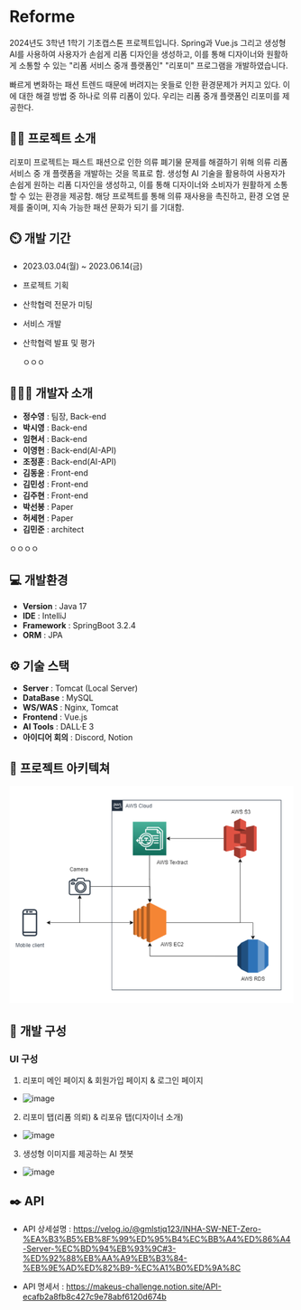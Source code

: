 # Reforme
2024년도 3학년 1학기 기초캡스톤 프로젝트입니다. Spring과 Vue.js 그리고 생성형 AI를 사용하여 사용자가 손쉽게 리폼 디자인을 생성하고, 이를 통해 디자이너와 원활하게 소통할 수 있는 "리폼 서비스 중개 플랫폼인" "리포미" 프로그램을 개발하였습니다.

빠르게 변화하는 패션 트렌드 때문에 버려지는 옷들로 인한 환경문제가 커지고 있다. 이에 대한 해결 방법 중 하나로 의류 리폼이 있다. 우리는 리폼 중개 플랫폼인 
리포미를 제공한다.

## 👨‍🏫 프로젝트 소개

리포미 프로젝트는 패스트 패션으로 인한 의류 폐기물 문제를 해결하기 위해 의류 리폼 서비스 중
개 플랫폼을 개발하는 것을 목표로 함. 생성형 AI 기술을 활용하여 사용자가 손쉽게 원하는 리폼 
디자인을 생성하고, 이를 통해 디자이너와 소비자가 원활하게 소통할 수 있는 환경을 제공함. 해당 
프로젝트를 통해 의류 재사용을 촉진하고, 환경 오염 문제를 줄이며, 지속 가능한 패션 문화가 되기
를 기대함. 



## ⏲️ 개발 기간 
- 2023.03.04(월) ~ 2023.06.14(금)
- 프로젝트 기획
- 산학협력 전문가 미팅
- 서비스 개발
- 산학협력 발표 및 평가

  
  ㅇㅇㅇ
## 🧑‍🤝‍🧑 개발자 소개 
- **정수영** : 팀장, Back-end
- **박시영** : Back-end
- **임현서** : Back-end
- **이영헌** : Back-end(AI-API)
- **조정훈** : Back-end(AI-API)
- **김동윤** : Front-end
- **김민성** : Front-end
- **김주현** : Front-end
- **박선봉** : Paper
- **허세현** : Paper
- **김민준** : architect

ㅇㅇㅇㅇ
## 💻 개발환경
- **Version** : Java 17
- **IDE** : IntelliJ
- **Framework** : SpringBoot 3.2.4
- **ORM** : JPA

## ⚙️ 기술 스택
- **Server** : Tomcat (Local Server)
- **DataBase** : MySQL
- **WS/WAS** : Nginx, Tomcat
- **Frontend** : Vue.js
- **AI Tools** : DALL·E 3
- **아이디어 회의** : Discord, Notion

## 📝 프로젝트 아키텍쳐
![프로젝트 아키텍쳐](https://github.com/gmlstjq123/INHA_NET_ZERO_HACKATHON/blob/hello_there-12/%ED%94%84%EB%A1%9C%EC%A0%9D%ED%8A%B8%20%EC%95%84%ED%82%A4%ED%85%8D%EC%B3%90.png)

## 📌 개발 구성

### UI 구성

1. 리포미 메인 페이지 & 회원가입 페이지 & 로그인 페이지

- ![image](https://github.com/user-attachments/assets/d700ea7f-09d3-48cc-bafa-5956c01b9ee8)

2. 리포미 탭(리폼 의뢰) & 리포유 탭(디자이너 소개)

- ![image](https://github.com/user-attachments/assets/291a84b9-1061-47a2-9fa8-cc36a3aefb46)

3) 생성형 이미지를 제공하는 AI 챗봇

- ![image](https://github.com/user-attachments/assets/04dc37c6-ad2d-473a-8eb2-6814738094b5)






## ✒️ API
- API 상세설명 : <https://velog.io/@gmlstjq123/INHA-SW-NET-Zero-%EA%B3%B5%EB%8F%99%ED%95%B4%EC%BB%A4%ED%86%A4-Server-%EC%BD%94%EB%93%9C#3-%ED%92%88%EB%AA%A9%EB%B3%84-%EB%9E%AD%ED%82%B9-%EC%A1%B0%ED%9A%8C>


- API 명세서 : <https://makeus-challenge.notion.site/API-ecafb2a8fb8c427c9e78abf6120d674b>
